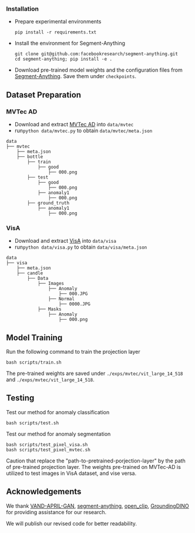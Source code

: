### Installation

- Prepare experimental environments

  ```shell
  pip install -r requirements.txt
  ```

- Install the environment for Segment-Anything

  ```shell
  git clone git@github.com:facebookresearch/segment-anything.git
  cd segment-anything; pip install -e .
  ```

- Download pre-trained model weights and the configuration files from [Segment-Anything](https://github.com/facebookresearch/segment-anything). Save them under `checkpoints`.

## Dataset Preparation 
### MVTec AD
- Download and extract [MVTec AD](https://www.mvtec.com/company/research/datasets/mvtec-ad) into `data/mvtec`
- run`python data/mvtec.py` to obtain `data/mvtec/meta.json`
```
data
├── mvtec
    ├── meta.json
    ├── bottle
        ├── train
            ├── good
                ├── 000.png
        ├── test
            ├── good
                ├── 000.png
            ├── anomaly1
                ├── 000.png
        ├── ground_truth
            ├── anomaly1
                ├── 000.png
```

### VisA
- Download and extract [VisA](https://amazon-visual-anomaly.s3.us-west-2.amazonaws.com/VisA_20220922.tar) into `data/visa`
- run`python data/visa.py` to obtain `data/visa/meta.json`
```
data
├── visa
    ├── meta.json
    ├── candle
        ├── Data
            ├── Images
                ├── Anomaly
                    ├── 000.JPG
                ├── Normal
                    ├── 0000.JPG
            ├── Masks
                ├── Anomaly
                    ├── 000.png
```

## Model Training

  Run the following command to train the projection layer

  ```shell
  bash scripts/train.sh
  ```

  The pre-trained weights are saved under `./exps/mvtec/vit_large_14_518` and `./exps/mvtec/vit_large_14_518`.

## Testing

  Test our method for anomaly classification

  ```shell
  bash scripts/test.sh
  ```

  Test our method for anomaly segmentation

  ```shell
  bash scripts/test_pixel_visa.sh
  bash scripts/test_pixel_mvtec.sh
  ```

  Caution that replace the "path-to-pretrained-porjection-layer" by the path of pre-trained projection layer. The weights pre-trained on MVTec-AD is utilized to test images in VisA dataset, and vise versa.

## Acknowledgements
We thank  [VAND-APRIL-GAN](https://github.com/ByChelsea/VAND-APRIL-GAN), [segment-anything](https://github.com/facebookresearch/segment-anything), [open_clip](https://github.com/mlfoundations/open_clip), [GroundingDINO](https://github.com/IDEA-Research/GroundingDINO) for providing assistance for our research.

We will publish our revised code for better readability.
